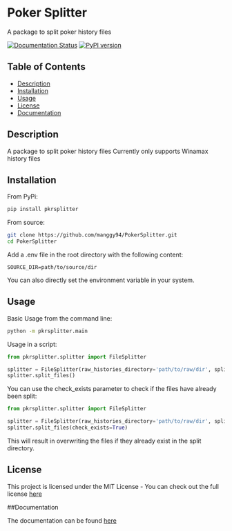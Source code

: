 # Poker Splitter

A package to split poker history files

[![Documentation Status](https://readthedocs.org/projects/pkrsplitter/badge/?version=latest)](https://pkrsplitter.readthedocs.io/en/latest/?badge=latest)
[![PyPI version](https://badge.fury.io/py/pkrsplitter.svg)](https://badge.fury.io/py/pkrsplitter)
## Table of Contents

- [Description](#description)
- [Installation](#installation)
- [Usage](#usage)
- [License](#license)
- [Documentation](#documentation)

## Description
A package to split poker history files
Currently only supports Winamax history files

## Installation

From PyPi:

```bash
pip install pkrsplitter
```

From source:

```bash
git clone https://github.com/manggy94/PokerSplitter.git
cd PokerSplitter
```

Add a .env file in the root directory with the following content:

```.env
SOURCE_DIR=path/to/source/dir
```

You can also directly set the environment variable in your system.


## Usage

Basic Usage from the command line:

```bash
python -m pkrsplitter.main
```

Usage in a script:

```python
from pkrsplitter.splitter import FileSplitter

splitter = FileSplitter(raw_histories_directory='path/to/raw/dir', split_histories_directory='path/to/split/dir')
splitter.split_files()
```

You can use the check_exists parameter to check if the files have already been split:

```python
from pkrsplitter.splitter import FileSplitter

splitter = FileSplitter(raw_histories_directory='path/to/raw/dir', split_histories_directory='path/to/split/dir')
splitter.split_files(check_exists=True)
```
This will result in overwriting the files if they already exist in the split directory.

## License

This project is licensed under the MIT License -
You can check out the full license [here](LICENSE.txt)

##Documentation

The documentation can be found [here](https://pkrsplitter.readthedocs.io/en/latest/)


